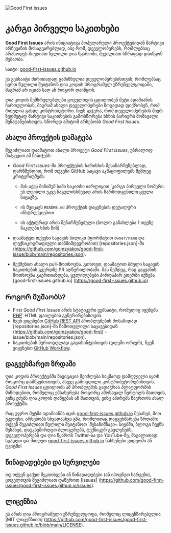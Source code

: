 ![Good First Issues](./assets/github/social-preview.png)

# კარგი პირველი საკითხები

**Good First Issues** არის ინიციატივა პოპულარული პროექტებიდან მარტივი არჩევანის მოსაგვარებლად, ასე რომ, დეველოპერებს, რომლებსაც არასოდეს მიუღიათ წვლილი ღია წყაროში, შეუძლიათ სწრაფად დაიწყონ მუშაობა.

საიტი: [good-first-issues.github.io](https://good-first-issues.github.io)

ეს ვებსაიტი ძირითადად გამიზნულია დეველოპერებისთვის, რომლებსაც სურთ წვლილი შეიტანონ ღია კოდის პროგრამულ უზრუნველყოფაში, მაგრამ არ იციან სად ან როგორ დაიწყონ.

ღია კოდის შემსრულებლები ყოველთვის ცდილობენ მეტი ადამიანის ჩართულობას, მაგრამ ახალი დეველოპერები ზოგადად ფიქრობენ, რომ რთულია გახდე კონტრიბუტორი. ჩვენ გვჯერა, რომ დეველოპერების მიერ ზედმეტად მარტივი საკითხების გამოსწორება ხსნის ბარიერს მომავალი შენატანებისთვის. სწორედ ამიტომ არსებობს *Good First Issues*.

## ახალი პროექტის დამატება

შეგიძლიათ დაამატოთ ახალი პროექტი *Good First Issues*, უბრალოდ მიჰყევით ამ ნაბიჯებს:

- *Good First Issues*-ში პროექტების ხარისხის შესანარჩუნებლად, დარწმუნდით, რომ თქვენი GitHub საცავი აკმაყოფილებს შემდეგ კრიტერიუმებს:

     - მას აქვს მინიმუმ სამი საკითხი იარლიყით `კარგი პირველი ნომერი. ეს ლეიბლი უკვე ნაგულისხმევად არის წარმოდგენილი ყველა საცავზე.

     - ის შეიცავს `README.md` პროექტის დაყენების დეტალური ინსტრუქციებით

     - ის აქტიურად არის შენარჩუნებული (ბოლო განახლება 1 თვეზე ნაკლები ხნის წინ)

- დაამატეთ თქვენი საცავის ბილიკი (ფორმატით `owner/name` და ლექსიკოგრაფიული თანმიმდევრობით) [repositories.json]-ში (https://github.com/gomzyakov/good-first-issue/blob/main/repositories.json).

- შექმენით ახალი pull-მოთხოვნა. გთხოვთ, დაამატოთ ბმული საცავის საკითხების გვერდზე PR აღწერილობაში. მას შემდეგ, რაც გაყვანის მოთხოვნა გაერთიანდება, ცვლილებები პირდაპირ ეთერში იქნება [good-first-issues.github.io] (https://good-first-issues.github.io).

## Როგორ მუშაობს?

- First *Good First Issues* არის სტატიკური ვებსაიტი, რომელიც იყენებს [PHP](https://www.php.net)` HTML ფაილების გენერირებისთვის.
- ჩვენ ვიყენებთ [GitHub REST API](https://docs.github.com/en/rest) პრობლემების მოსაზიდად [repositories.json]-ში ჩამოთვლილი საცავებიდან (https://github.com/gomzyakov/good-first) -issue/blob/main/repositories.json).
- საკითხების პერიოდულად გადასინჯვისთვის (დღეში ორჯერ), ჩვენ ვიყენებთ [GitHub Workflow](https://docs.github.com/en/actions/using-workflows).

## დაგვეხმარეთ ზრდაში

ღია კოდის პროექტებში ნავიგაცია შეიძლება საკმაოდ დამღლელი იყოს როგორც დამწყებთათვის, ასევე გამოცდილი კონტრიბუტორებისთვის. *Good First Issues* ცდილობს ამ პრობლემის გადაჭრას პლატფორმის მიწოდებით, რომელიც ემსახურება როგორც ამოსავალ წერტილს მათთვის, ვინც ეძებს ღია კოდის დაწყებას ან მათთვის, ვინც აპირებს ჩაერთოს ახალ პროექტში.

რაც უფრო მეტმა ადამიანმა იცის [good-first-issues.github.io](https://good-first-issues.github.io) შესახებ, მით უკეთესი. არსებობს სხვადასხვა გზა, რომლითაც დაგვეხმარება ზრდაში: თქვენ შეგიძლიათ წვლილი შეიტანოთ `შესანიშნავი~ სიებში, ბლოგი ჩვენს შესახებ, დაუკავშირდეთ ბლოგერებს, ტექნიკურ გავლენებს, დეველოპერებს და ღია წყაროს Twitter-სა და YouTube-ზე, მაგალითად. სცადეთ და მიიღეთ [good-first-issues.github.io](https://good-first-issues.github.io) ნახსენები ვიდეოში ან ტვიტში!

## წინადადებები და სურვილები

თუ თქვენ გაქვთ შეკითხვები ან წინადადებები (ან იპოვნეთ ხარვეზი), ყოველთვის შეგიძლიათ დაწეროთ [issues] (https://github.com/good-first-issues/good-first-issues.github.io/issues).

## ლიცენზია

ეს არის ღია პროგრამული უზრუნველყოფა, რომელიც ლიცენზირებულია [MIT ლიცენზიით] (https://github.com/good-first-issues/good-first-issues.github.io/blob/main/LICENSE).